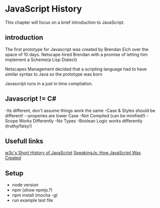 # JavaScript History
This chapter will focus on a brief introduction to JavaScript.

## introduction

The first prototype for Javascript was created by Brendan Eich over the space of 10 days. Netscape hired Brendan with a promise of letting
him implement a Scheme(a Lisp Dialect)

Netscapes Management decided that a scripting language had to have similar syntax to Java so the prototype was born

Javascript runs in a just in time compliation.

## Javascript != C#
-Its different, don't assume things work the same
-Case & Styles should be different!
--properies are lower Case
-Not Compiled (can be minified!)
-Scope Works Differently
-No Types
-Boolean Logic works differently (truthy/falsy!)

## Usefull links

[w3c's Short History of JavaScript](https://www.w3.org/community/webed/wiki/A_Short_History_of_JavaScript)
[SpeakingJs: How JavaScript Was Created](http://speakingjs.com/es5/ch04.html)

## Setup
- node version
- npm (show npmjs.?)
- npm install (mocha -g)
- run example test file
